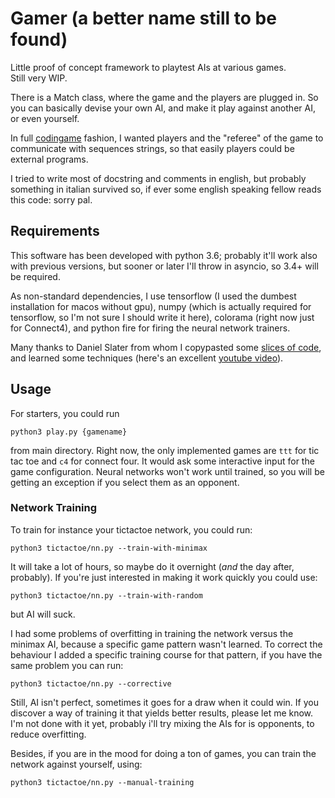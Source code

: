 # Gamer (a better name still to be found)

Little proof of concept framework to playtest AIs at various games.<br>
Still very WIP.

There is a Match class, where the game and the players are plugged in.
So you can basically devise your own AI, and make it play against
another AI, or even yourself.

In full [codingame](https://www.codingame.com) fashion, I wanted
players and the "referee" of the game to communicate with sequences
strings, so that easily players could be external programs.

I tried to write most of docstring and comments in english, but
probably something in italian survived so, if ever some english
speaking fellow reads this code: sorry pal.

## Requirements

This software has been developed with python 3.6; probably it'll work
also with previous versions, but sooner or later I'll throw in
asyncio, so 3.4+ will be required.

As non-standard dependencies, I use tensorflow (I used the dumbest
installation for macos without gpu), numpy (which is actually
required for tensorflow, so I'm not sure I should write it here),
colorama (right now just for Connect4), and python fire for
firing the neural network trainers.

Many thanks to Daniel Slater from whom
I copypasted some [slices of code](https://github.com/DanielSlater/AlphaToe), and learned some techniques
(here's an excellent [youtube video](https://www.youtube.com/watch?v=Meb5hApAnj4)).

## Usage

For starters, you could run
```
python3 play.py {gamename}
```
from main directory.
Right now, the only implemented games are `ttt` for tic tac toe
 and `c4` for connect four.
It would ask some interactive input for the game configuration.
Neural networks won't work until trained, so you will be getting an
exception if you select them as an opponent.

### Network Training

To train for instance your tictactoe network, you could run:
```
python3 tictactoe/nn.py --train-with-minimax
```
It will take a lot of hours, so maybe do it overnight (*and* the day after, probably).
If you're just interested in making it work quickly you could use:
```
python3 tictactoe/nn.py --train-with-random
```
but AI will suck.

I had some problems of overfitting in training the network versus the
minimax AI, because a specific game pattern wasn't learned. To
correct the behaviour I added a specific training course for that
pattern, if you have the same problem you can run:
```
python3 tictactoe/nn.py --corrective
```
Still, AI isn't perfect, sometimes it goes for a draw when it could win.
If you discover a way of training it that yields better results,
please let me know. I'm not done with it yet, probably i'll try mixing
the AIs for is opponents, to reduce overfitting.

Besides, if you are in the mood for doing a ton of games, you can
train the network against yourself, using:
```
python3 tictactoe/nn.py --manual-training
```
